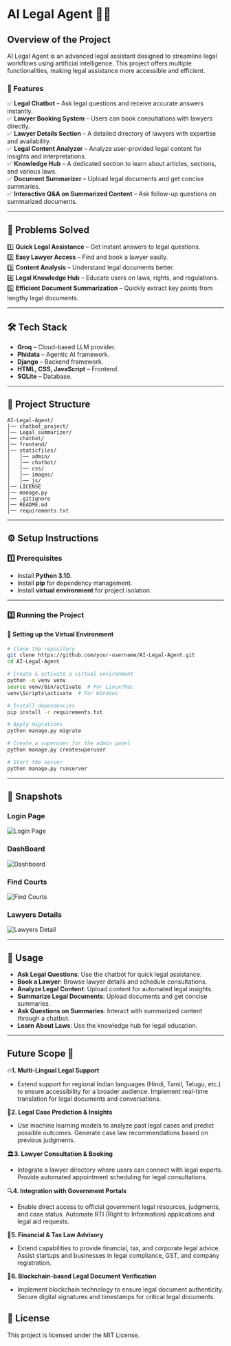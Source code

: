 # AI Legal Agent 👨‍⚖️

## Overview of the Project

AI Legal Agent is an advanced legal assistant designed to streamline legal workflows using artificial intelligence. This project offers multiple functionalities, making legal assistance more accessible and efficient.

### 🔹 Features

✅ **Legal Chatbot** – Ask legal questions and receive accurate answers instantly.\
✅ **Lawyer Booking System** – Users can book consultations with lawyers directly.\
✅ **Lawyer Details Section** – A detailed directory of lawyers with expertise and availability.\
✅ **Legal Content Analyzer** – Analyze user-provided legal content for insights and interpretations.\
✅ **Knowledge Hub** – A dedicated section to learn about articles, sections, and various laws.\
✅ **Document Summarizer** – Upload legal documents and get concise summaries.\
✅ **Interactive Q&A on Summarized Content** – Ask follow-up questions on summarized documents.

---

## 📌 Problems Solved

1️⃣ **Quick Legal Assistance** – Get instant answers to legal questions.\
2️⃣ **Easy Lawyer Access** – Find and book a lawyer easily.\
3️⃣ **Content Analysis** – Understand legal documents better.\
4️⃣ **Legal Knowledge Hub** – Educate users on laws, rights, and regulations.\
5️⃣ **Efficient Document Summarization** – Quickly extract key points from lengthy legal documents.

---

## 🛠️ Tech Stack

- **Groq** – Cloud-based LLM provider.
- **Phidata** – Agentic AI framework.
- **Django** – Backend framework.
- **HTML, CSS, JavaScript** – Frontend.
- **SQLite** – Database.

---

## 🏢 Project Structure

```
AI-Legal-Agent/
│── chatbot_project/
│── Legal_summarizer/
│── chatbot/
│── frontend/
│── staticfiles/
│   │── admin/
│   │── chatbot/
│   │── css/
│   │── images/
│   │── js/
│── LICENSE
│── manage.py
│── .gitignore
│── README.md
│── requirements.txt
```

---

## ⚙️ Setup Instructions

### 1️⃣ Prerequisites

- Install **Python 3.10**.
- Install **pip** for dependency management.
- Install **virtual environment** for project isolation.

---

### 2️⃣ Running the Project

#### 📜 Setting up the Virtual Environment

```sh
# Clone the repository
git clone https://github.com/your-username/AI-Legal-Agent.git  
cd AI-Legal-Agent

# Create & activate a virtual environment
python -m venv venv
source venv/bin/activate  # For Linux/Mac
venv\Scripts\activate  # For Windows

# Install dependencies
pip install -r requirements.txt

# Apply migrations
python manage.py migrate

# Create a superuser for the admin panel
python manage.py createsuperuser

# Start the server
python manage.py runserver
```

---

## 📸 Snapshots
### Login Page
![Login Page](https://github.com/user-attachments/assets/a63e22e1-cbe6-4a21-a8a1-572aee35dfed)
### DashBoard
![Dashboard](https://github.com/user-attachments/assets/a4fa3fb7-d33a-48e9-9ddd-6cd59d595627)
### Find Courts
![Find Courts](https://github.com/user-attachments/assets/0a6ab60e-4389-413a-92fa-db8d20de6214)

### Lawyers Details
![Lawyers Detail](https://github.com/user-attachments/assets/6db352ec-bfb7-4ab1-89dc-fa10e7e46382)


---
## 🔎 Usage

- **Ask Legal Questions**: Use the chatbot for quick legal assistance.
- **Book a Lawyer**: Browse lawyer details and schedule consultations.
- **Analyze Legal Content**: Upload content for automated legal insights.
- **Summarize Legal Documents**: Upload documents and get concise summaries.
- **Ask Questions on Summaries**: Interact with summarized content through a chatbot.
- **Learn About Laws**: Use the knowledge hub for legal education.

---

## Future Scope 🔭
🔥**1. Multi-Lingual Legal Support**
- Extend support for regional Indian languages (Hindi, Tamil, Telugu, etc.) to ensure accessibility for a broader audience. Implement real-time translation for legal documents and conversations.

📜**2. Legal Case Prediction & Insights**
 - Use machine learning models to analyze past legal cases and predict possible outcomes. Generate case law recommendations based on previous judgments.

🏛️**3. Lawyer Consultation & Booking**
- Integrate a lawyer directory where users can connect with legal experts. Provide automated appointment scheduling for legal consultations.

🔍**4. Integration with Government Portals**
- Enable direct access to official government legal resources, judgments, and case status. Automate RTI (Right to Information) applications and legal aid requests.

🏦**5. Financial & Tax Law Advisory**
- Extend capabilities to provide financial, tax, and corporate legal advice. Assist startups and businesses in legal compliance, GST, and company registration.

🔗**6. Blockchain-based Legal Document Verification**
- Implement blockchain technology to ensure legal document authenticity. Secure digital signatures and timestamps for critical legal documents.

## 📜 License

This project is licensed under the MIT License.
